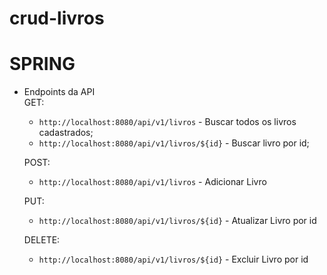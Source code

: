 # crud-livros

# SPRING

* Endpoints da API  
  GET:
    - `http://localhost:8080/api/v1/livros` - Buscar todos os livros cadastrados;
    - `http://localhost:8080/api/v1/livros/${id}` - Buscar livro por id;

  POST:
    - `http://localhost:8080/api/v1/livros` - Adicionar Livro

  PUT:
    - `http://localhost:8080/api/v1/livros/${id}` - Atualizar Livro por id
 
  DELETE:
    - `http://localhost:8080/api/v1/livros/${id}` - Excluir Livro por id
    
